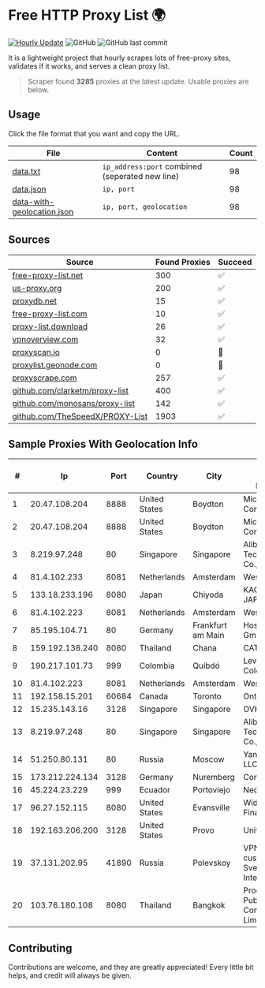 
# Free HTTP Proxy List 🌍

[![Hourly Update](https://github.com/mertguvencli/http-proxy-list/actions/workflows/main.yml/badge.svg?branch=main)](https://github.com/mertguvencli/http-proxy-list/actions/workflows/main.yml)
![GitHub](https://img.shields.io/github/license/mertguvencli/http-proxy-list)
![GitHub last commit](https://img.shields.io/github/last-commit/mertguvencli/http-proxy-list)

It is a lightweight project that hourly scrapes lots of free-proxy sites, validates if it works, and serves a clean proxy list.


> Scraper found **3285** proxies at the latest update. Usable proxies are below.

## Usage

Click the file format that you want and copy the URL.


|File|Content|Count|
|----|-------|-----|
|[data.txt](https://raw.githubusercontent.com/mertguvencli/http-proxy-list/main/proxy-list/data.txt)|`ip_address:port` combined (seperated new line)|98|
|[data.json](https://raw.githubusercontent.com/mertguvencli/http-proxy-list/main/proxy-list/data.json)|`ip, port`|98|
|[data-with-geolocation.json](https://raw.githubusercontent.com/mertguvencli/http-proxy-list/main/proxy-list/data-with-geolocation.json)|`ip, port, geolocation`|98|

## Sources

|Source|Found Proxies|Succeed|
|------|-------------|-------|
|[free-proxy-list.net](https://free-proxy-list.net)|300|✅|
|[us-proxy.org](https://www.us-proxy.org)|200|✅|
|[proxydb.net](http://proxydb.net)|15|✅|
|[free-proxy-list.com](https://free-proxy-list.com/?page=&port=&type%5B%5D=http&type%5B%5D=https&up_time=0&search=Search)|10|✅|
|[proxy-list.download](https://www.proxy-list.download/HTTP)|26|✅|
|[vpnoverview.com](https://vpnoverview.com/privacy/anonymous-browsing/free-proxy-servers)|32|✅|
|[proxyscan.io](https://www.proxyscan.io)|0|🚫|
|[proxylist.geonode.com](https://proxylist.geonode.com/api/proxy-list?limit=300&page=1&sort_by=lastChecked&sort_type=desc&protocols=http,https)|0|🚫|
|[proxyscrape.com](https://api.proxyscrape.com/v2/?request=displayproxies&protocol=http&timeout=10000&country=all&ssl=all&anonymity=all)|257|✅|
|[github.com/clarketm/proxy-list](https://raw.githubusercontent.com/clarketm/proxy-list/master/proxy-list-raw.txt)|400|✅|
|[github.com/monosans/proxy-list](https://raw.githubusercontent.com/monosans/proxy-list/main/proxies/http.txt)|142|✅|
|[github.com/TheSpeedX/PROXY-List](https://raw.githubusercontent.com/TheSpeedX/PROXY-List/master/http.txt)|1903|✅|


## Sample Proxies With Geolocation Info

|#|Ip|Port|Country|City|Internet Service Provider|
|-|--|----|-------|----|-------------------------|
|1|20.47.108.204|8888|United States|Boydton|Microsoft Corporation|
|2|20.47.108.204|8888|United States|Boydton|Microsoft Corporation|
|3|8.219.97.248|80|Singapore|Singapore|Alibaba (US) Technology Co., Ltd.|
|4|81.4.102.233|8081|Netherlands|Amsterdam|WeservIT|
|5|133.18.233.196|8080|Japan|Chiyoda|KAGOYA JAPAN Inc.|
|6|81.4.102.223|8081|Netherlands|Amsterdam|WeservIT|
|7|85.195.104.71|80|Germany|Frankfurt am Main|Host Europe GmbH|
|8|159.192.138.240|8080|Thailand|Chana|CAT-BB|
|9|190.217.101.73|999|Colombia|Quibdó|Level 3 Colombia S.A|
|10|81.4.102.223|8081|Netherlands|Amsterdam|WeservIT|
|11|192.158.15.201|60684|Canada|Toronto|Ontario Inc.|
|12|15.235.143.16|3128|Singapore|Singapore|OVH SAS|
|13|8.219.97.248|80|Singapore|Singapore|Alibaba (US) Technology Co., Ltd.|
|14|51.250.80.131|80|Russia|Moscow|Yandex.Cloud LLC|
|15|173.212.224.134|3128|Germany|Nuremberg|Contabo GmbH|
|16|45.224.23.229|999|Ecuador|Portoviejo|Nedetel S.A.|
|17|96.27.152.115|8080|United States|Evansville|WideOpenWest Finance LLC|
|18|192.163.206.200|3128|United States|Provo|Unified Layer|
|19|37.131.202.95|41890|Russia|Polevskoy|VPN (PPPoE) customers Sverdlovsk reg. Interra Ltd.|
|20|103.76.180.108|8080|Thailand|Bangkok|Proen Corp Public Company Limited|



## Contributing

Contributions are welcome, and they are greatly appreciated! Every
little bit helps, and credit will always be given.

